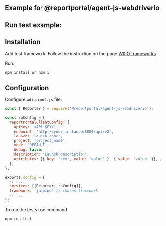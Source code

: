 ## Example for @reportportal/agent-js-webdriverio

## Run test example:

## Installation
Add test framework. Follow the instruction on the page [WDIO frameworks](https://webdriver.io/docs/frameworks)

Run:
```cmd
npm install or npm i
```

## Configuration
Configure `wdio.conf.js` file:
```js
const { Reporter } = require('@reportportal/agent-js-webdriverio');

const rpConfig = {
  reportPortalClientConfig: {
    apiKey: '<API_KEY>',
    endpoint: 'http://your-instance:8080/api/v2',
    launch: 'launch_name',
    project: 'project_name',
    mode: 'DEFAULT',
    debug: false,
    description: 'Launch description',
    attributes: [{ key: 'key', value: 'value' }, { value: 'value' }], // launch attributes
  },
};

exports.config = {
  // ...
  services: [[Reporter, rpConfig]],
  framework: 'jasmine' // chosen framework
  // ...
};
```

To run the tests use command
```cmd
npm run test
```

